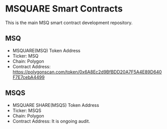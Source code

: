 # MSQUARE Smart Contracts 

This is the main MSQ smart contract development repository.

## MSQ
- MSQUARE(MSQ) Token Address
- Ticker: MSQ
- Chain: Polygon
- Contract Address: https://polygonscan.com/token/0x6A8Ec2d9BfBDD20A7F5A4E89D640F7E7cebA4499

## MSQS
- MSQUARE SHARE(MSQS) Token Address
- Ticker: MSQS
- Chain: Polygon
- Contract Address: It is ongoing audit.
